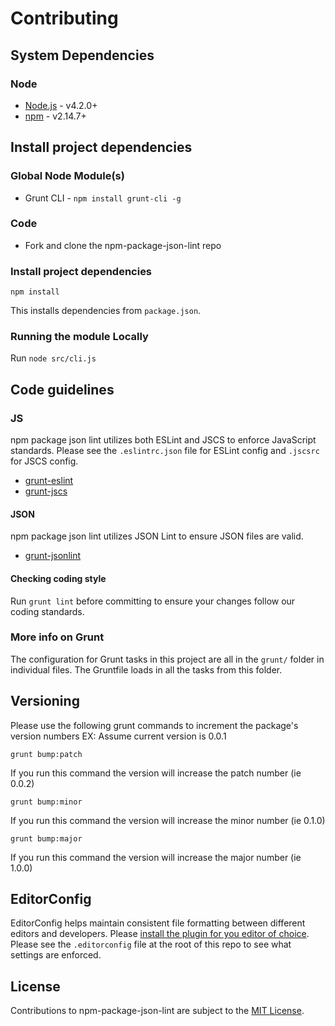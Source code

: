 # Contributing

## System Dependencies

### Node

* [Node.js](https://nodejs.org/) - v4.2.0+
* [npm](https://www.npmjs.com/) - v2.14.7+

## Install project dependencies

### Global Node Module(s)

* Grunt CLI - `npm install grunt-cli -g`

### Code

* Fork and clone the npm-package-json-lint repo

### Install project dependencies

`npm install`

This installs dependencies from `package.json`.

### Running the module Locally

Run `node src/cli.js`

## Code guidelines

### JS

npm package json lint utilizes both ESLint and JSCS to enforce JavaScript standards. Please see the `.eslintrc.json` file for ESLint config and `.jscsrc` for JSCS config.

* [grunt-eslint](https://github.com/sindresorhus/grunt-eslint)
* [grunt-jscs](https://github.com/jscs-dev/grunt-jscs)

#### JSON

npm package json lint utilizes JSON Lint to ensure JSON files are valid.

* [grunt-jsonlint](https://github.com/brandonramirez/grunt-jsonlint)

#### Checking coding style

Run `grunt lint` before committing to ensure your changes follow our coding standards.


### More info on Grunt

The configuration for Grunt tasks in this project are all in the `grunt/` folder in individual files. The Gruntfile loads in all the tasks from this folder.

## Versioning

Please use the following grunt commands to increment the package's version numbers
EX: Assume current version is 0.0.1

`grunt bump:patch`

If you run this command the version will increase the patch number (ie 0.0.2)

`grunt bump:minor`

If you run this command the version will increase the minor number (ie 0.1.0)

`grunt bump:major`

If you run this command the version will increase the major number (ie 1.0.0)


## EditorConfig

EditorConfig helps maintain consistent file formatting between different editors and developers. Please [install the plugin for you editor of choice](https://editorconfig.org/#download). Please see the `.editorconfig` file at the root of this repo to see what settings are enforced.

## License

Contributions to npm-package-json-lint are subject to the [MIT License](https://github.com/tclindner/npm-package-json-lint/blob/master/LICENSE).
